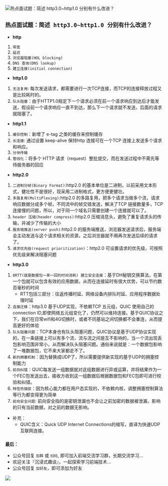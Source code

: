 ![热点面试题：简述 http3.0~http1.0 分别有什么改进？](https://p1-juejin.byteimg.com/tos-cn-i-k3u1fbpfcp/cc1e6e5c84214a70b53f620f7034ce9b~tplv-k3u1fbpfcp-zoom-crop-mark:3024:3024:3024:1702.awebp?)

## `热点面试题：简述 http3.0~http1.0 分别有什么改进？`

-   **http**

1.  `带宽`
2.  `延迟`
3.  `浏览器阻塞(HOL blocking)`
4.  `DNS 查询(DNS lookup)`
5.  `建立连接(initial connection)`

-   **http1.0**

1.  `无法复用`: 每次发送请求，都需要进行一次TCP连接，而TCP的连接释放过程又是比较耗时的。
2.  `队头阻塞`：由于HTTP1.0规定下一个请求必须在前一个请求响应到达后才能发送，假设前一个请求响应一直不到达，那么下一个请求就不发送，后面的请求就阻塞了。

-   **http1.1**

1.  `缓存控制`：新增了 e-tag 之类的缓存来控制缓存
2.  `长连接`: 通过设置 keep-alive 保持http 连接可在一个TCP 连接上发送多个请求和响应。
3.  `分块传输`
4.  `管线化`：将多个 HTTP 请求（request）整批提交，而在发送过程中不需先等待服务器的回应

-   **http2.0**

1.  `二进制分帧(Binary Format)`:http2.0 的基本单位是二进制，以前采用文本形式，健壮性不是很好，现采用二进制格式，更方便更健壮。
2.  `多路复用(MultiPlexing)`:http2.0 的多路复用，把多个请求当做多个流，请求响应数据分成多个帧，不同流中的帧交错发送，解决了TCP 链接数量多，TCP 连接慢的问题，所以，对于同一个域名只需要创建一个连接就可以了。
3.  `header 压缩(header compress)`:http2.0 压缩消息头，避免了重复请求头的传输，并减少了传输的大小
4.  `服务端推送(server push)`:http2.0 的服务端推送，浏览器发送请求后，服务端会主动发送与这个请求相关的资源，之后浏览器就不用再次发送后续的请求了。
5.  `请求优先级(request prioritization)`：http2.0 可设置请求的优先级，可按照优先级来解决阻塞问题

-   **http3.0**

1.  `0RTT(就是数据包一来一回的时间消耗) 建立安全连接`：基于DH秘钥交换算法，在第一个包就可以包含有效的应用数据，从而在连接延时有很大优势，可以节约数百毫秒的时间
    -   RTT包括三部分：往返传播时延、网络设备内排队时延、应用程序数据处理时延
2.  `连接迁移`：http3.0 基于UDP实现，不依赖TCP 五元组，QUIC 使用自己的connection ID,即使网络五元组变化了，仍然可以维持连接。基于QUIC协议之下，我们在日常wifi和4G切换时，或者不同基站之间切换都不会重连，从而提高更好的体验
3.  `队头阻塞问题`：TCP本身也有队头阻塞问题，QUIC协议是基于UDP协议实现的，在一条链接上可以有多个流，流与流之间是互不影响的，当一个流出现丢包影响范围非常小，从而解决队头阻塞问题。通俗来说就是：一个数据包影响了一堆数据包，它不来大家都走不了。
4.  `新的拥塞机制`：因为替换成UDP了，所以需要提供新实现的基于UDP的拥塞控制能力
5.  `前向纠错`：QUIC每发送一组数据就对这组数据进行异或运算，并将结果作为一个FEC包发送出去，接收方收到这一组数据后根据数据包和FEC包即可进行校验和纠错。
6.  `特性热插拔`：因为核心能力都在用户态实现的，不依赖内核，调整拥塞控制算法等行为都变得更为简单
7.  `前向安全问题`: 前向安全指的是密钥泄漏也不会让之前加密的数据被泄漏，影响的只有当前数据，对之前的数据无影响。

-   补充：
    -   QUIC含义：Quick UDP Internet Connections的缩写，直译为快速UDP互联网连接。

### `最后：`

-   公众号回复 `加群` 或 `扫码`, 即可加入前端交流学习群，长期交流学习…
-   欢迎关注『沉浸式趣谈』，一起探索学习前端技术…
-   公众号回复 `加好友`，即可添加为好友

![](https://soo.run/13bdt)

